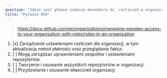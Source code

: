 ```yaml
---
question: "Jakie jest główne zadanie menedżera ds. rozliczeń w organizacji na GitHubie?"
title: "Pytanie 050"
---
```


> https://docs.github.com/en/organizations/managing-peoples-access-to-your-organization-with-roles/roles-in-an-organization
1. [x] Zarządzanie ustawieniami rozliczeń dla organizacji, w tym aktualizacja metod płatności oraz przeglądanie faktur.
1. [ ] Mogą zarządzać uprawnieniami zespołów i ustawieniami repozytoriów.
1. [ ] Tworzenie i usuwanie wszystkich repozytoriów w organizacji.
1. [ ] Przydzielanie i usuwanie właścicieli organizacji.
